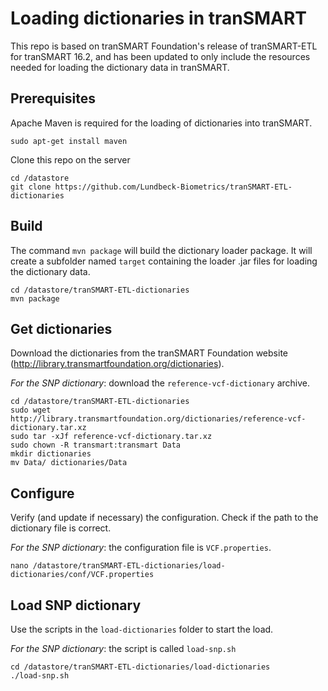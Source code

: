 # Loading dictionaries in tranSMART

This repo is based on tranSMART Foundation's release of tranSMART-ETL for tranSMART 16.2, 
and has been updated to only include the resources needed for loading the dictionary data
in tranSMART.

## Prerequisites

Apache Maven is required for the loading of dictionaries into tranSMART.

```
sudo apt-get install maven
```

Clone this repo on the server

```
cd /datastore
git clone https://github.com/Lundbeck-Biometrics/tranSMART-ETL-dictionaries
```

## Build

The command `mvn package` will build the dictionary loader package. 
It will create a subfolder named `target` containing the loader .jar files for loading the dictionary data.

```
cd /datastore/tranSMART-ETL-dictionaries
mvn package
```

## Get dictionaries

Download the dictionaries from the tranSMART Foundation website (http://library.transmartfoundation.org/dictionaries).

*For the SNP dictionary*: download the `reference-vcf-dictionary` archive.

```
cd /datastore/tranSMART-ETL-dictionaries
sudo wget http://library.transmartfoundation.org/dictionaries/reference-vcf-dictionary.tar.xz
sudo tar -xJf reference-vcf-dictionary.tar.xz
sudo chown -R transmart:transmart Data
mkdir dictionaries
mv Data/ dictionaries/Data
```

## Configure

Verify (and update if necessary) the configuration. Check if the path to the dictionary file is correct.

*For the SNP dictionary*: the configuration file is `VCF.properties`.

```
nano /datastore/tranSMART-ETL-dictionaries/load-dictionaries/conf/VCF.properties
```

## Load SNP dictionary

Use the scripts in the `load-dictionaries` folder to start the load.

*For the SNP dictionary*: the script is called `load-snp.sh`

```
cd /datastore/tranSMART-ETL-dictionaries/load-dictionaries
./load-snp.sh
```
